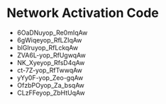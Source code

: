 # Network Activation Code
* 6OaDNuyop_Re0mIqAw
* 6gWiqeyop_RfLZIqAw
* blGlruyop_RfLckqAw
* ZVA6L-yop_RfUgwqAw
* NK_Xyeyop_RfsD4qAw
* ct-7Z-yop_RfTwwqAw
* yYy0F-yop_Zeo-gqAw
* OfzbPOyop_Za_bsqAw
* CLzFFeyop_ZbHtUqAw